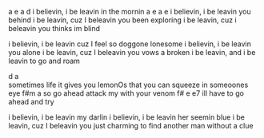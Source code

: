 a          e                     a       d
i believin, i be leavin in the mornin
a            e                  a       e
i believin, i be leavin you behind
i be leavin, cuz I beleavin you been exploring
i be leavin, cuz i beleavin you thinks im blind

i believin, i be leavin cuz I feel so doggone lonesome
i believin, i be leavin you alone
i be leavin, cuz I beleavin you vows a broken
i be leavin, and i be leavin to go and roam

d             a             
sometimes life it gives you lemonOs
that you can squeeze in someoones eye
f#m                   a
so go ahead attack my with your venom
f#                       e    e7
ill have to go ahead and try

i believin, i be leavin my darlin
i believin, i be leavin her seemin blue
i be leavin, cuz I beleavin you just charming
to find another man without a clue
